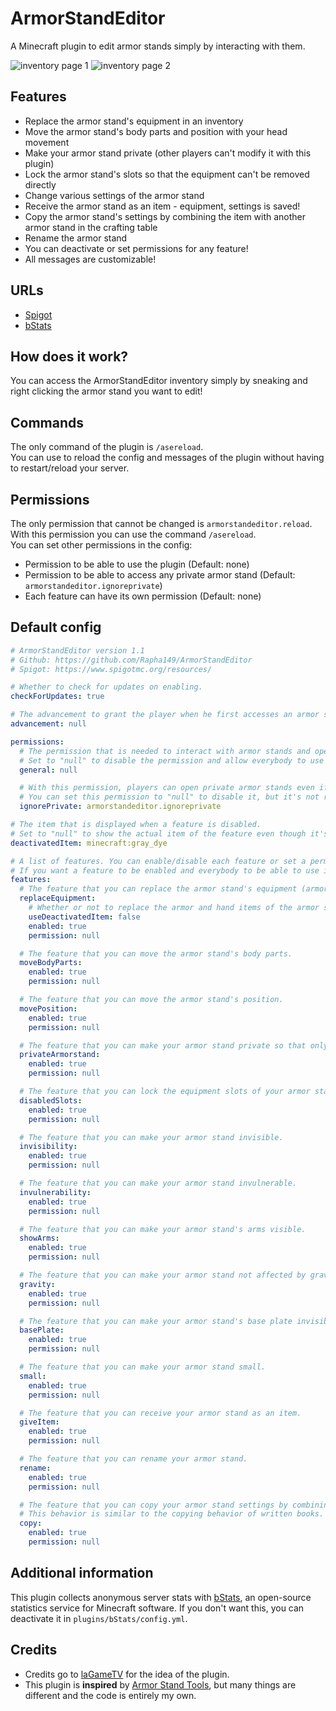 # ArmorStandEditor
A Minecraft plugin to edit armor stands simply by interacting with them.

![inventory page 1](https://user-images.githubusercontent.com/49787110/219965884-ecb064e2-0168-4f7c-8321-374fd4511299.png)
![inventory page 2](https://user-images.githubusercontent.com/49787110/219965903-260b0d71-7737-4fc6-a53b-a7b09468983a.png)

## Features

- Replace the armor stand's equipment in an inventory
- Move the armor stand's body parts and position with your head movement
- Make your armor stand private (other players can't modify it with this plugin)
- Lock the armor stand's slots so that the equipment can't be removed directly
- Change various settings of the armor stand
- Receive the armor stand as an item - equipment, settings is saved!
- Copy the armor stand's settings by combining the item with another armor stand in the crafting table
- Rename the armor stand
- You can deactivate or set permissions for any feature!
- All messages are customizable!

## URLs

- [Spigot](https://www.spigotmc.org/resources/armorstandeditor.108120/)
- [bStats](https://bstats.org/plugin/bukkit/Armor%20Stand%20Editor/17771)

## How does it work?

You can access the ArmorStandEditor inventory simply by sneaking and right clicking the armor stand you want to edit!

## Commands

The only command of the plugin is `/asereload`.  
You can use to reload the config and messages of the plugin without having to restart/reload your server.

## Permissions

The only permission that cannot be changed is `armorstandeditor.reload`. With this permission you can use the command `/asereload`.  
You can set other permissions in the config:
- Permission to be able to use the plugin (Default: none)
- Permission to be able to access any private armor stand (Default: `armorstandeditor.ignoreprivate`)
- Each feature can have its own permission (Default: none)

## Default config
```yaml
# ArmorStandEditor version 1.1
# Github: https://github.com/Rapha149/ArmorStandEditor
# Spigot: https://www.spigotmc.org/resources/

# Whether to check for updates on enabling.
checkForUpdates: true

# The advancement to grant the player when he first accesses an armor stand. Set to "null" to disable.
advancement: null

permissions:
  # The permission that is needed to interact with armor stands and open the menu.
  # Set to "null" to disable the permission and allow everybody to use the plugin.
  general: null

  # With this permission, players can open private armor stands even if they wouldn't have access to them.
  # You can set this permission to "null" to disable it, but it's not recommended as private armor stands would be available to everyone.
  ignorePrivate: armorstandeditor.ignoreprivate

# The item that is displayed when a feature is disabled.
# Set to "null" to show the actual item of the feature even though it's disabled.
deactivatedItem: minecraft:gray_dye

# A list of features. You can enable/disable each feature or set a permission to use a certain feature.
# If you want a feature to be enabled and everybody to be able to use it, set the permission to "null".
features:
  # The feature that you can replace the armor stand's equipment (armor and hand items) in the ASE inventory.
  replaceEquipment:
    # Whether or not to replace the armor and hand items of the armor stand with the disabled item when this feature is disabled.
    useDeactivatedItem: false
    enabled: true
    permission: null

  # The feature that you can move the armor stand's body parts.
  moveBodyParts:
    enabled: true
    permission: null

  # The feature that you can move the armor stand's position.
  movePosition:
    enabled: true
    permission: null

  # The feature that you can make your armor stand private so that only you can open its ASE inventory.
  privateArmorstand:
    enabled: true
    permission: null

  # The feature that you can lock the equipment slots of your armor stand so that players can't take items directly.
  disabledSlots:
    enabled: true
    permission: null

  # The feature that you can make your armor stand invisible.
  invisibility:
    enabled: true
    permission: null

  # The feature that you can make your armor stand invulnerable.
  invulnerability:
    enabled: true
    permission: null

  # The feature that you can make your armor stand's arms visible.
  showArms:
    enabled: true
    permission: null

  # The feature that you can make your armor stand not affected by gravity.
  gravity:
    enabled: true
    permission: null

  # The feature that you can make your armor stand's base plate invisible.
  basePlate:
    enabled: true
    permission: null

  # The feature that you can make your armor stand small.
  small:
    enabled: true
    permission: null

  # The feature that you can receive your armor stand as an item.
  giveItem:
    enabled: true
    permission: null

  # The feature that you can rename your armor stand.
  rename:
    enabled: true
    permission: null

  # The feature that you can copy your armor stand settings by combining a modified armor stand item with a normal armor stand item in the crafting table.
  # This behavior is similar to the copying behavior of written books.
  copy:
    enabled: true
    permission: null
```

## Additional information

This plugin collects anonymous server stats with [bStats](https://bstats.org), an open-source statistics service for Minecraft software. If you don't want this, you can deactivate it in `plugins/bStats/config.yml`.

## Credits

- Credits go to [laGameTV](https://lagametv.de/) for the idea of the plugin.
- This plugin is **inspired** by [Armor Stand Tools](https://www.spigotmc.org/resources/armor-stand-tools.2237/), but many things are different and the code is entirely my own.
